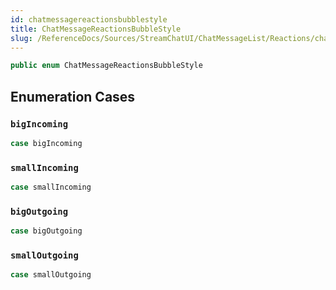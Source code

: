 ```yaml
---
id: chatmessagereactionsbubblestyle 
title: ChatMessageReactionsBubbleStyle
slug: /ReferenceDocs/Sources/StreamChatUI/ChatMessageList/Reactions/chatmessagereactionsbubblestyle
---
```


``` swift
public enum ChatMessageReactionsBubbleStyle 
```

## Enumeration Cases

### `bigIncoming`

``` swift
case bigIncoming
```

### `smallIncoming`

``` swift
case smallIncoming
```

### `bigOutgoing`

``` swift
case bigOutgoing
```

### `smallOutgoing`

``` swift
case smallOutgoing
```
